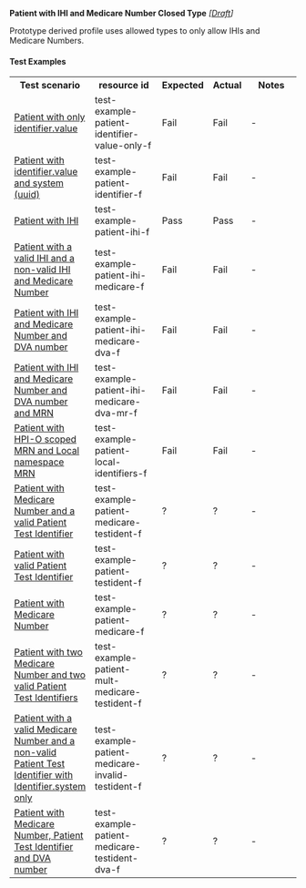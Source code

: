 **Patient with IHI and Medicare Number Closed Type** *[[Draft](http://hl7.org/fhir/r4/valueset-publication-status.html)]*

Prototype derived profile uses allowed types to only allow IHIs and Medicare Numbers.

#### Test Examples

<table class="list" style="width:100%">
    <colgroup>
       <col span="1" style="width: 19%;"/>
       <col span="1" style="width: 25%;"/>
       <col span="1" style="width: 10%;"/>
       <col span="1" style="width: 10%;"/>
       <col span="1" style="width: 20%;"/>
    </colgroup>
	<tbody>
      <tr>
        <th>Test scenario</th>
        <th>resource id</th>
        <th>Expected</th>
        <th>Actual</th>
		<th>Notes</th>
      </tr>
      <tr>
        <td><a href="Patient-test-example-patient-identifier-value-only-f.html">Patient with only identifier.value</a></td>
        <td>test-example-patient-identifier-value-only-f</td>
        <td>Fail</td>
        <td>Fail</td>
        <td>-</td>
      </tr>
      <tr>
        <td><a href="Patient-test-example-patient-identifier-f.html">Patient with identifier.value and system (uuid)</a></td>
        <td>test-example-patient-identifier-f</td>
        <td>Fail</td>
        <td>Fail</td>
        <td>-</td>
      </tr>
      <tr>
        <td><a href="Patient-test-example-patient-ihi-f.html">Patient with IHI</a></td>
        <td>test-example-patient-ihi-f</td>
        <td>Pass</td>
        <td>Pass</td>
        <td>-</td>
      </tr>
      <tr>
        <td><a href="Patient-test-example-patient-ihi-medicare-f.html">Patient with a valid IHI and a non-valid IHI and Medicare Number</a></td>
        <td>test-example-patient-ihi-medicare-f</td>
        <td>Fail</td>
        <td>Fail</td>
        <td>-</td>
      </tr>
      <tr>
        <td><a href="Patient-test-example-patient-ihi-medicare-dva-f.html">Patient with IHI and Medicare Number and DVA number</a></td>
        <td>test-example-patient-ihi-medicare-dva-f</td>
        <td>Fail</td>
        <td>Fail</td>
        <td>-</td>
      </tr>
      <tr>
        <td><a href="Patient-test-example-patient-ihi-medicare-dva-mr-f.html">Patient with IHI and Medicare Number and DVA number and MRN</a></td>
        <td>test-example-patient-ihi-medicare-dva-mr-f</td>
        <td>Fail</td>
        <td>Fail</td>
        <td>-</td>
      </tr>
      <tr>
        <td><a href="Patient-test-example-patient-local-identifiers-f.html">Patient with HPI-O scoped MRN and Local namespace MRN</a></td>
        <td>test-example-patient-local-identifiers-f</td>
        <td>Fail</td>
        <td>Fail</td>
        <td>-</td>
      </tr>
      <tr>
        <td><a href="Patient-test-example-patient-medicare-testident-f.html">Patient with Medicare Number and a valid Patient Test Identifier</a></td>
        <td>test-example-patient-medicare-testident-f</td>
        <td>?</td>
        <td>?</td>
        <td>-</td>
      </tr>
      <tr>
        <td><a href="Patient-test-example-patient-testident-f.html">Patient with valid Patient Test Identifier</a></td>
        <td>test-example-patient-testident-f</td>
        <td>?</td>
        <td>?</td>
        <td>-</td>
      </tr>
      <tr>
        <td><a href="Patient-test-example-patient-medicare-f.html">Patient with Medicare Number</a></td>
        <td>test-example-patient-medicare-f</td>
        <td>?</td>
        <td>?</td>
        <td>-</td>
      </tr>
      <tr>
        <td><a href="Patient-test-example-patient-mult-medicare-testident-f.html">Patient with two Medicare Number and two valid Patient Test Identifiers</a></td>
        <td>test-example-patient-mult-medicare-testident-f</td>
        <td>?</td>
        <td>?</td>
        <td>-</td>
      </tr>
      <tr>
        <td><a href="Patient-test-example-patient-medicare-invalid-testident-f.html">Patient with a valid Medicare Number and a non-valid Patient Test Identifier with Identifier.system only</a></td>
        <td>test-example-patient-medicare-invalid-testident-f</td>
        <td>?</td>
        <td>?</td>
        <td>-</td>
      </tr>
      <tr>
        <td><a href="Patient-test-example-patient-medicare-testident-dva-f.html">Patient with Medicare Number, Patient Test Identifier and DVA number</a></td>
        <td>test-example-patient-medicare-testident-dva-f</td>
        <td>?</td>
        <td>?</td>
        <td>-</td>
      </tr>
    </tbody>
</table>

